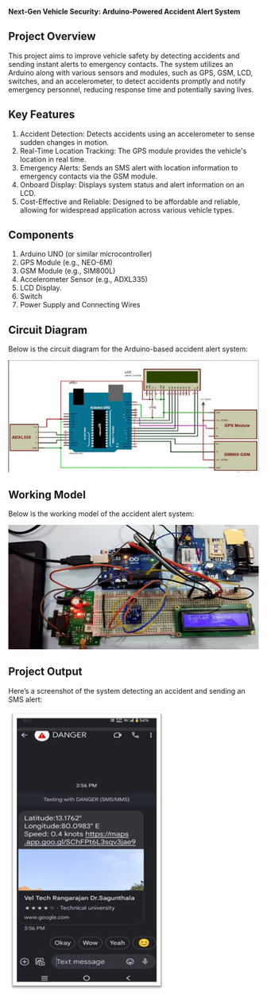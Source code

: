 **Next-Gen Vehicle Security: Arduino-Powered Accident Alert System**

## Project Overview
This project aims to improve vehicle safety by detecting accidents and sending instant alerts to emergency contacts. The system utilizes an Arduino along with various sensors and modules, such as GPS, GSM, LCD, switches, and an accelerometer, to detect accidents promptly and notify emergency personnel, reducing response time and potentially saving lives.

## Key Features
1. Accident Detection: Detects accidents using an accelerometer to sense sudden changes in motion.
2. Real-Time Location Tracking: The GPS module provides the vehicle's location in real time.
3. Emergency Alerts: Sends an SMS alert with location information to emergency contacts via the GSM module.
4. Onboard Display: Displays system status and alert information on an LCD.
5. Cost-Effective and Reliable: Designed to be affordable and reliable, allowing for widespread application across various vehicle types.
   
## Components
1. Arduino UNO (or similar microcontroller)
2. GPS Module (e.g., NEO-6M)
3. GSM Module (e.g., SIM800L)
4. Accelerometer Sensor (e.g., ADXL335)
5. LCD Display.
6. Switch
7. Power Supply and Connecting Wires
   
## Circuit Diagram
Below is the circuit diagram for the Arduino-based accident alert system:

![Circuit Diagram](circuit_diagram.jpg)



## Working Model
Below is the working model of the accident alert system:

![Working Model](working_model.jpg)

## Project Output
Here’s a screenshot of the system detecting an accident and sending an SMS alert:

![Accident Alert Output](output_screenshot.jpg)
